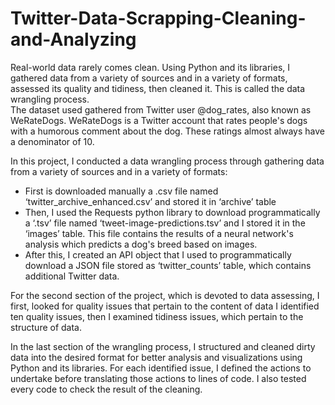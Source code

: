 # Twitter-Data-Scrapping-Cleaning-and-Analyzing
Real-world data rarely comes clean. Using Python and its libraries, I gathered data from a variety of sources and in a variety of formats, assessed its quality and tidiness, then cleaned it. This is called the data wrangling process.   
The dataset used gathered from Twitter user @dog_rates, also known as WeRateDogs. WeRateDogs is a Twitter account that rates people's dogs with a humorous comment about the dog. These ratings almost always have a denominator of 10.   

In this project, I conducted a data wrangling process through gathering data from a variety of sources and in a variety of formats: 
- First is downloaded manually a .csv file named ‘twitter_archive_enhanced.csv’ and stored it in ‘archive’ table 
- Then, I used the Requests python library to download programmatically a ‘.tsv’ file named ‘tweet-image-predictions.tsv’ and I stored it in the ‘images’ table. This file contains the results of a neural network's analysis which predicts a dog's breed based on images. 
- After this, I created an API object that I used to programmatically download a JSON file stored as ‘twitter_counts’ table, which contains additional Twitter data.  

For the second section of the project, which is devoted to data assessing, I first, looked for quality issues that pertain to the content of data I identified ten quality issues, then I examined tidiness issues, which pertain to the structure of data.   

In the last section of the wrangling process, I structured and cleaned dirty data into the desired format for better analysis and visualizations using Python and its libraries. For each identified issue, I defined the actions to undertake before translating those actions to lines of code. I also tested every code to check the result of the cleaning.
